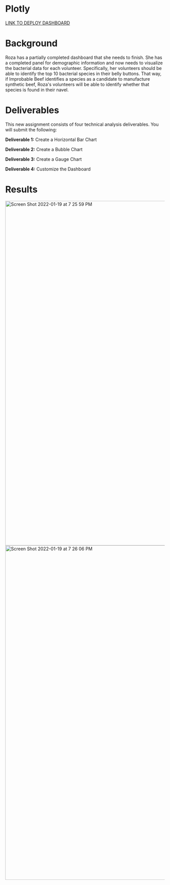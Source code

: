 # Plotly

[LINK TO DEPLOY DASHBOARD](https://ianhernandezz.github.io/Plotly/)



# Background

Roza has a partially completed dashboard that she needs to finish. She has a completed panel for demographic information and now needs to visualize the bacterial data for each volunteer. Specifically, her volunteers should be able to identify the top 10 bacterial species in their belly buttons. That way, if Improbable Beef identifies a species as a candidate to manufacture synthetic beef, Roza's volunteers will be able to identify whether that species is found in their navel.

# Deliverables 

This new assignment consists of four technical analysis deliverables. You will submit the following:

**Deliverable 1:** Create a Horizontal Bar Chart

**Deliverable 2:** Create a Bubble Chart

**Deliverable 3:** Create a Gauge Chart

**Deliverable 4:** Customize the Dashboard


# Results

<img width="1087" alt="Screen Shot 2022-01-19 at 7 25 59 PM" src="https://user-images.githubusercontent.com/92615504/150240086-96567bda-08dc-4cab-8c54-be67b26d46f6.png">


<img width="1055" alt="Screen Shot 2022-01-19 at 7 26 06 PM" src="https://user-images.githubusercontent.com/92615504/150240077-6b2c09b0-c452-444d-9739-82ce46734cc3.png">


